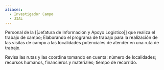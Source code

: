 ```yaml
---
aliases:
  - Investigador Campo
  - JIAL
---
```



Personal de la [[Jefatura de Información y Apoyo Logístico]] que realiza el trabajo de campo; Elaborando  el programa de trabajo para la realización de las visitas de campo a las localidades potenciales de atender en una  ruta de trabajo.

Revisa las rutas y las coordina tomando en cuenta: número de localidades; recursos humanos, financieros y materiales; tiempo de recorrido.